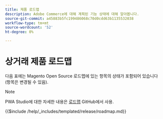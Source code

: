 ```yaml
---
title: 제품 로드맵
description: Adobe Commerce에 대해 계획된 기능 상태에 대해 알아봅니다.
source-git-commit: a45883b5fc199486068c70d0cdd63b1135532038
workflow-type: tm+mt
source-wordcount: '52'
ht-degree: 0%

---
```



# 상거래 제품 로드맵

다음 표에는 Magento Open Source 로드맵에 있는 항목의 상태가 포함되어 있습니다(항목은 변경될 수 있음).

>[!NOTE]
>
>PWA Studio에 대한 자세한 내용은 [로드맵](https://github.com/magento/pwa-studio/wiki/Roadmap) GitHub에서 사용.

{{$include /help/_includes/templated/release/roadmap.md}}
